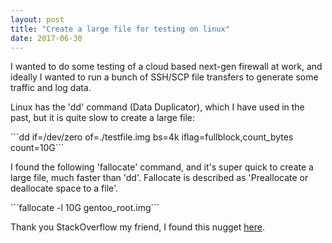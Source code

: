 ```yaml
---
layout: post
title: "Create a large file for testing on linux"
date: 2017-06-30
---
```


I wanted to do some testing of a cloud based next-gen firewall at work, and ideally I wanted to run a bunch of SSH/SCP file transfers to generate some traffic and log data. 

Linux has the 'dd' command (Data Duplicator), which I have used in the past, but it is quite slow to create a large file:
<p>
```dd if=/dev/zero of=./testfile.img bs=4k iflag=fullblock,count_bytes count=10G```

I found the following 'fallocate' command, and it's super quick to create a large file, much faster than 'dd'. Fallocate is described as 'Preallocate or deallocate space to a file'. 
<p>
```fallocate -l 10G gentoo_root.img```

Thank you StackOverflow my friend, I found this nugget <a href='https://stackoverflow.com/questions/257844/quickly-create-a-large-file-on-a-linux-system'>here</a>.
